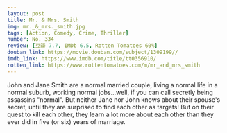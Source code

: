 ```yaml
---
layout: post 
title: Mr. & Mrs. Smith
img: mr._&_mrs._smith.jpg
tags: [Action, Comedy, Crime, Thriller]
number: No. 334
review: [豆瓣 7.7, IMDb 6.5, Rotten Tomatoes 60%]
douban_link: https://movie.douban.com/subject/1309199//
imdb_link: https://www.imdb.com/title/tt0356910/
rotten_link: https://www.rottentomatoes.com/m/mr_and_mrs_smith
---
```


John and Jane Smith are a normal married couple, living a normal life in a normal suburb, working normal jobs...well, if you can call secretly being assassins "normal". But neither Jane nor John knows about their spouse's secret, until they are surprised to find each other as targets! But on their quest to kill each other, they learn a lot more about each other than they ever did in five (or six) years of marriage.